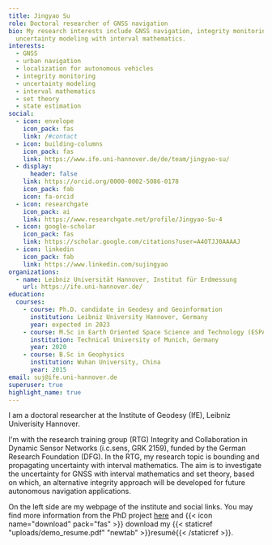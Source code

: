 ```yaml
---
title: Jingyao Su
role: Doctoral researcher of GNSS navigation
bio: My research interests include GNSS navigation, integrity monitoring and
  uncertainty modeling with interval mathematics.
interests:
  - GNSS
  - urban navigation
  - localization for autonomous vehicles
  - integrity monitoring
  - uncertainty modeling
  - interval mathematics
  - set theory
  - state estimation
social:
  - icon: envelope
    icon_pack: fas
    link: /#contact
  - icon: building-columns
    icon_pack: fas
    link: https://www.ife.uni-hannover.de/de/team/jingyao-su/
  - display:
      header: false
    link: https://orcid.org/0000-0002-5086-0178
    icon_pack: fab
    icon: fa-orcid
  - icon: researchgate
    icon_pack: ai
    link: https://www.researchgate.net/profile/Jingyao-Su-4
  - icon: google-scholar
    icon_pack: fas
    link: https://scholar.google.com/citations?user=A4OTJJ0AAAAJ
  - icon: linkedin
    icon_pack: fab
    link: https://www.linkedin.com/sujingyao
organizations:
  - name: Leibniz Universität Hannover, Institut für Erdmessung
    url: https://ife.uni-hannover.de/
education:
  courses:
    - course: Ph.D. candidate in Geodesy and Geoinformation
      institution: Leibniz University Hannover, Germany
      year: expected in 2023
    - course: M.Sc in Earth Oriented Space Science and Technology (ESPACE)
      institution: Technical University of Munich, Germany
      year: 2020
    - course: B.Sc in Geophysics
      institution: Wuhan University, China
      year: 2015
email: suj@ife.uni-hannover.de
superuser: true
highlight_name: true
---
```

I am a doctoral researcher at the Institute of Geodesy (IfE), Leibniz Univerisity Hannover. 

I'm with the research training group (RTG) Integrity and Collaboration in Dynamic Sensor Networks (i.c.sens, GRK 2159), funded by the German Research Foundation (DFG). In the RTG, my research topic is bounding and propagating uncertainty with interval mathematics. The aim is to investigate the uncertainty for GNSS with interval mathematics and set theory, based on which, an alternative integrity approach will be developed for future autonomous navigation applications.

On the left side are my webpage of the institute and social links. You may find more information from the PhD project [here](https://www.icsens.uni-hannover.de/en/research/phd-projects/projects-of-the-2nd-cohort/bounding-and-propagating/) and {{< icon name="download" pack="fas" >}} download my {{< staticref "uploads/demo_resume.pdf" "newtab" >}}resumé{{< /staticref >}}.
